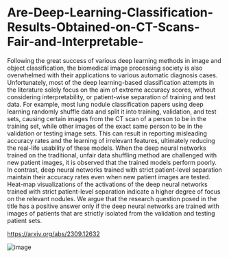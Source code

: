 # Are-Deep-Learning-Classification-Results-Obtained-on-CT-Scans-Fair-and-Interpretable-

Following the great success of various deep learning methods in image and object classification, the biomedical image processing society is also overwhelmed with their applications to various automatic diagnosis cases. Unfortunately, most of the deep learning-based classification attempts in the literature solely focus on the aim of extreme accuracy scores, without considering interpretability, or patient-wise separation of training and test data. For example, most lung nodule classification papers using deep learning randomly shuffle data and split it into training, validation, and test sets, causing certain images from the CT scan of a person to be in the training set, while other images of the exact same person to be in the validation or testing image sets. This can result in reporting misleading accuracy rates and the learning of irrelevant features, ultimately reducing the real-life usability of these models. When the deep neural networks trained on the traditional, unfair data shuffling method are challenged with new patient images, it is observed that the trained models perform poorly. In contrast, deep neural networks trained with strict patient-level separation maintain their accuracy rates even when new patient images are tested. Heat-map visualizations of the activations of the deep neural networks trained with strict patient-level separation indicate a higher degree of focus on the relevant nodules. We argue that the research question posed in the title has a positive answer only if the deep neural networks are trained with images of patients that are strictly isolated from the validation and testing patient sets.

https://arxiv.org/abs/2309.12632




![image](https://github.com/Pattern-Recognition-Research/Are-Deep-Learning-Classification-Results-Obtained-on-CT-Scans-Fair-and-Interpretable-/assets/152629804/4efc2606-d81c-46ad-858b-cc52101b1def)
